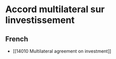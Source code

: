 # Accord multilateral sur linvestissement  

## French

- [[14010 Multilateral agreement on investment]]  

